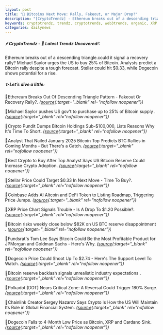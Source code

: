 ```yaml
---
layout: post
title: "🌇 Bitcoins Next Move: Rally, Fakeout, or Major Drop?"
description: "[CryptoTrendz] - Ethereum breaks out of a descending triangle.could it signal a recovery rally? Michael Saylor urges the US to buy 25% of Bitcoin. Analysts predict a Bitcoin rally despite a tough forecast. Stellar could hit $0.33, while Dogecoin shows potential for a rise."
keywords: cryptotrendz, trendz, cryptotrends, web3trends, organic, XRP, Analyst, Bitcoin, AI, BTC, Token, JPMorgan, Cardano, Crypto, Listing, Altcoin
categories: dailynews
---
```


##### ⚡ CryptoTrendz - 📌 *Latest Trendz Uncovered!:*

Ethereum breaks out of a descending triangle.could it signal a recovery rally? Michael Saylor urges the US to buy 25% of Bitcoin. Analysts predict a Bitcoin rally despite a tough forecast. Stellar could hit $0.33, while Dogecoin shows potential for a rise.

##### ✨ *Let’s dive a little:*


🔹Ethereum Breaks Out Of Descending Triangle Pattern - Fakeout Or Recovery Rally?. *([source](https://s.avyag.com/ne5x){:target="_blank" rel="nofollow noopener"})*

🔹Michael Saylor pushes US gov't to purchase up to 25% of Bitcoin supply . *([source](https://s.avyag.com/a50q){:target="_blank" rel="nofollow noopener"})*

🔹Crypto Pundit Dumps Bitcoin Holdings Sub-$100,000, Lists Reasons Why It's Time To Short. *([source](https://s.avyag.com/nbmh){:target="_blank" rel="nofollow noopener"})*

🔹Analyst That Nailed January 2025 Bitcoin Top Predicts BTC Rallies in Coming Months - But There's a Catch. *([source](https://s.avyag.com/ms51){:target="_blank" rel="nofollow noopener"})*

🔹Best Crypto to Buy After Top Analyst Says US Bitcoin Reserve Could Increase Crypto Adoption. *([source](https://s.avyag.com/lsu6){:target="_blank" rel="nofollow noopener"})*

🔹Stellar Price Could Target $0.33 In Next Move - Time To Buy?. *([source](https://s.avyag.com/7p5n){:target="_blank" rel="nofollow noopener"})*

🔹Coinbase Adds AI Altcoin and DeFi Token to Listing Roadmap, Triggering Price Jumps. *([source](https://s.avyag.com/dh31){:target="_blank" rel="nofollow noopener"})*

🔹XRP Price Chart Signals Trouble - Is A Drop To $1.20 Possible?. *([source](https://s.avyag.com/gvkb){:target="_blank" rel="nofollow noopener"})*

🔹Bitcoin risks weekly close below $82K on US BTC reserve disappointment . *([source](https://s.avyag.com/s7rz){:target="_blank" rel="nofollow noopener"})*

🔹Fundsrat's Tom Lee Says Bitcoin Could Be the Most Profitable Product for JPMorgan and Goldman Sachs - Here's Why. *([source](https://s.avyag.com/gmve){:target="_blank" rel="nofollow noopener"})*

🔹Dogecoin Price Could Shoot Up To $2.74 - Here's The Support Level To Watch. *([source](https://s.avyag.com/lzin){:target="_blank" rel="nofollow noopener"})*

🔹Bitcoin reserve backlash signals unrealistic industry expectations . *([source](https://s.avyag.com/7knc){:target="_blank" rel="nofollow noopener"})*

🔹Polkadot (DOT) Nears Critical Zone: A Reversal Could Trigger 180% Surge. *([source](https://s.avyag.com/x8tp){:target="_blank" rel="nofollow noopener"})*

🔹Chainlink Creator Sergey Nazarov Says Crypto Is How the US Will Maintain Its Role in Global Financial System. *([source](https://s.avyag.com/ebn0){:target="_blank" rel="nofollow noopener"})*

🔹Dogecoin Falls to 4-Month Low Price as Bitcoin, XRP and Cardano Sink. *([source](https://s.avyag.com/wes7){:target="_blank" rel="nofollow noopener"})*

